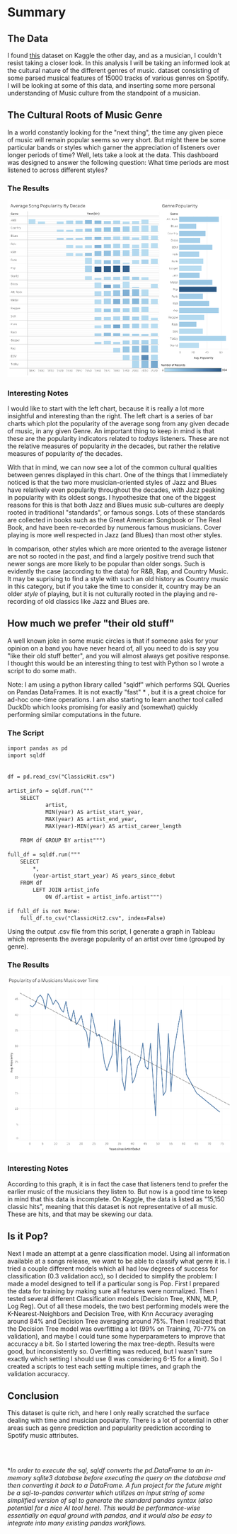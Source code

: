# Summary
## The Data
I found [this](href=https://www.kaggle.com/datasets/thebumpkin/10400-classic-hits-10-genres-1923-to-2023?resource=download>this) dataset on Kaggle the other day, and as a musician, I couldn't resist taking a closer look. In this analysis I will be taking an informed look at the cultural nature of the different genres of music. dataset consisting of some parsed musical features of 15000 tracks of various genres on Spotify. I will be looking at some of this data, and inserting some more personal understanding of Music culture from the standpoint of a musician.
## The Cultural Roots of Music Genre
In a world constantly looking for the "next thing", the time any given piece of music will remain popular seems so very short. But might there be some particular bands or styles which garner the appreciation of listeners over longer periods of time? Well, lets take a look at the data. This dashboard was designed to answer the following question: What time periods are most listened to across different styles?
### The Results
![Dashboard1.png](Dashboard1.png)
### Interesting Notes
I would like to start with the left chart, because it is really a lot more insightful and interesting than the right. The left chart is a series of bar charts which plot the popularity of the average song from any given decade of music, in any given Genre. An important thing to keep in mind is that these are the popularity indicators related to _todays_ listeners. These are not the relative measures of popularity _in_ the decades, but rather the relative measures of popularity _of_ the decades.

With that in mind, we can now see a lot of the common cultural qualities between genres displayed in this chart. One of the things that I immediately noticed is that the two more musician-oriented styles of Jazz and Blues have relatively even popularity throughout the decades, with Jazz peaking in popularity with its oldest songs. I hypothesize that one of the biggest reasons for this is that both Jazz and Blues music sub-cultures are deeply rooted in traditional "standards", or famous songs. Lots of these standards are collected in books such as the Great American Songbook or The Real Book, and have been re-recorded by numerous famous musicians. Cover playing is more well respected in Jazz (and Blues) than most other styles.

In comparison, other styles which are more oriented to the average listener are not so rooted in the past, and
find a largely positive trend such that newer songs are more likely to be popular than older songs. Such is evidently the case (according to the data) for R&B, Rap, and Country Music. It may be suprising to find a style with such an old history as Country music in this category, but if you take the time to consider it, country may be an older _style_ of playing, but it is not culturally rooted in the playing and re-recording of old classics like Jazz and Blues are.
## How much we prefer "their old stuff"
A well known joke in some music circles is that if someone asks for your opinion on a band you have never heard of, all you need to do is say you "like their old stuff better", and you will almost always get positive response. I thought this would be an interesting thing to test with Python so I wrote a script to do some math. 

Note: I am using a python library called "sqldf" which performs SQL Queries on Pandas DataFrames. It is not exactly "fast" \* , but it is a great choice for ad-hoc one-time operations. I am also starting to learn another tool called DuckDb which looks promising for easily and (somewhat) quickly performing similar computations in the future.
### The Script
```
import pandas as pd
import sqldf


df = pd.read_csv("ClassicHit.csv")

artist_info = sqldf.run("""
    SELECT 
            artist, 
            MIN(year) AS artist_start_year, 
            MAX(year) AS artist_end_year, 
            MAX(year)-MIN(year) AS artist_career_length 

    FROM df GROUP BY artist""")

full_df = sqldf.run("""
    SELECT 
        *, 
        (year-artist_start_year) AS years_since_debut 
    FROM df 
        LEFT JOIN artist_info 
            ON df.artist = artist_info.artist""")

if full_df is not None:
    full_df.to_csv("ClassicHit2.csv", index=False)

```

Using the output .csv file from this script, I generate a graph in Tableau which represents the average popularity of an artist over time (grouped by genre).
### The Results
![Dashboard2](Dashboard2.png)
### Interesting Notes
According to this graph, it is in fact the case that listeners tend to prefer the earlier music of the musicians they listen to. But now is a good time to keep in mind that this data is incomplete. On Kaggle, the data is listed as "15,150 classic hits", meaning that this dataset is not representative of all music. These are hits, and that may be skewing our data.
## Is it Pop?
Next I made an attempt at a genre classification model. Using all information available at a songs release, we want to be able to classify what genre it is. I tried a couple different models which all had low degrees of success for classification (0.3 validation acc), so I decided to simplify the problem: I made a model designed to tell if a particular song is Pop. First I prepared the data for training by making sure all features were normalized. Then I tested several different Classification models (Decision Tree, KNN, MLP, Log Reg). Out of all these models, the two best performing models were the K-Nearest-Neighbors and Decision Tree, with Knn Accuracy averaging around 84% and Decision Tree averaging around 75%. Then I realized that the Decision Tree model was overfitting a lot (99% on Training, 70-77% on validation), and maybe I could tune some hyperparameters to improve that accuraccy a bit. So I started lowering the max tree-depth. Results were good, but inconsistently so. Overfitting was reduced, but I wasn't sure exactly which setting I should use (I was considering 6-15 for a limit). So I created a scripts to test each setting multiple times, and graph the validation accuraccy.
## Conclusion
This dataset is quite rich, and here I only really scratched the surface dealing with time and musician popularity. There is a lot of potential in other areas such as genre prediction and popularity prediction according to Spotify music attributes.


<br><br>

\*_In order to execute the sql, sqldf converts the pd.DataFrame to an in-memory sqlite3 database before executing the query on the database and then converting it back to a DataFrame. A fun project for the future might be a sql-to-pandas converter which utilizes an input string of some simplified version of sql to generate the standard pandas syntax (also potential for a nice AI tool here). This would be performance-wise essentially on equal ground with pandas, and it would also be easy to integrate into many existing pandas workflows._
